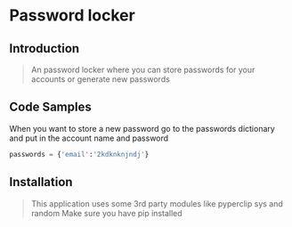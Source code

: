 # Password locker

## Introduction

> An  password locker where you can store passwords for your accounts or generate new passwords

## Code Samples

When you want to store a new password go to the passwords dictionary and put in the account name and password

```python
passwords = {'email':'2kdknknjndj'}
 ```

## Installation

> This application uses some 3rd party modules like pyperclip sys and random
Make sure you have pip installed
